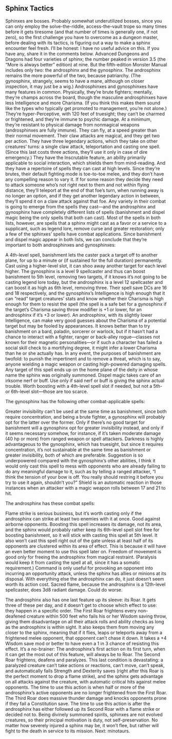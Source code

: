 ## Sphinx Tactics

Sphinxes are bosses. Probably somewhat underutilized bosses, since you can only employ the solve-the-riddle, access-the-vault trope so many times before it gets tiresome (and that number of times is generally one, if not zero), so the first challenge you have to overcome as a dungeon master, before dealing with its tactics, is figuring out a way to make a sphinx encounter feel fresh. I’ll be honest: I have no useful advice on this. If you have any, share it in the comments below.
Advanced Dungeons and Dragons had four varieties of sphinx; the number peaked in version 3.5 (the “More is always better” edition) at nine. But the fifth-edition Monster Manual includes only two: the androsphinx and the gynosphinx. The androsphinx remains the more powerful of the two, because patriarchy. (The gynosphinx, strangely, seems to have a mane, although on closer inspection, it may just be a wig.)
Androsphinxes and gynosphinxes have many features in common. Physically, they’re brute fighters; mentally, they’re champs across the board, though the masculine androsphinxes have less Intelligence and more Charisma. (If you think this makes them sound like the types who typically get promoted to management, you’re not alone.) They’re hyper-Perceptive, with 120 feet of truesight; they can’t be charmed or frightened, and they’re immune to psychic damage. At a minimum, they’re resistant to physical damage from nonmagical weapons (androsphinxes are fully immune). They can fly, at a speed greater than their normal movement. Their claw attacks are magical, and they get two per action. They have three legendary actions, which they take on other creatures’ turns: a single claw attack, teleportation and casting one spell. (Since this last costs three actions, they’ll use it only in case of dire emergency.) They have the Inscrutable feature, an ability primarily applicable to social interaction, which shields them from mind-reading. And they have a repertoire of spells they can cast at high levels.
Since they’re brutes, their default fighting mode is toe-to-toe melee, and they don’t have any compelling reason to vary it. If for some reason they decide they need to attack someone who’s not right next to them and not within flying distance, they’ll teleport at the end of that foe’s turn, when running away is no longer an option, and if they get another legendary action in between, they’ll spend it on a claw attack against that foe.
Any variety in their combat is going to emerge from the spells they cast—and the androsphinx and gynosphinx have completely different lists of spells (banishment and dispel magic being the only spells that both can cast). Most of the spells in both lists, however, are spells that a sphinx might cast as a favor or a service to a supplicant, such as legend lore, remove curse and greater restoration; only a few of the sphinxes’ spells have combat applications.
Since banishment and dispel magic appear in both lists, we can conclude that they’re important to both androsphinxes and gynosphinxes:

A 4th-level spell, banishment lets the caster pack a target off to another plane, for up to a minute or (if sustained for the full duration) permanently. Cast using a higher-level slot, it can shoo away another target for each level higher. The gynosphinx is a level 9 spellcaster and thus can boost banishment to 5th level, removing two targets, if it knows it’s not going to be casting legend lore today, but the androsphinx is a level 12 spellcaster and can boost it as high as 6th level, removing three. Their spell save DCs are 16 and 18 respectively, and the gynosphinx’s Intelligence is high enough that it can “read” target creatures’ stats and know whether their Charisma is high enough for them to resist the spell (the spell is a safe bet for a gynosphinx if the target’s Charisma saving throw modifier is +1 or lower, for an androsphinx if it’s +3 or lower). An androsphinx, with its slightly lower Intelligence, can make very good guesses about the Charisma of a potential target but may be fooled by appearances. It knows better than to try banishment on a bard, paladin, sorcerer or warlock, but if it hasn’t had a chance to interact with a fighter, ranger or back-alley rogue—classes not known for their magnetic personalities—or if such a character has failed a social skill check to a mortifying degree, it might infer a lower Charisma than he or she actually has. In any event, the purposes of banishment are twofold: to punish the impertinent and to remove a threat, which is to say, anyone wielding a magic weapon or casting high-powered damaging spells. Any target of this spell ends up on the home plane of the deity in whose name the sphinx was originally summoned.
Dispel magic takes care of an irksome nerf or buff. Use only if said nerf or buff is giving the sphinx actual trouble. Worth boosting with a 4th-level spell slot if needed, but not a 5th- or 6th-level slot—those are too scarce.

The gynosphinx has the following other combat-applicable spells:

Greater invisibility can’t be used at the same time as banishment, since both require concentration, and being a brute fighter, a gynosphinx will probably opt for the latter over the former. Only if there’s no good target for banishment will a gynosphinx opt for greater invisibility instead, and only if it seems necessary somehow, for instance, if it’s taken moderate damage (40 hp or more) from ranged weapon or spell attackers.
Darkness is highly advantageous to the gynosphinx, which has truesight, but since it requires concentration, it’s not sustainable at the same time as banishment or greater invisibility, both of which are preferable.
Suggestion is so underpowered compared with the gynosphinx’s other abilities, I think it would only cast this spell to mess with opponents who are already failing to do any meaningful damage to it, such as by telling a ranged attacker, “I think the tension of your bow is off. You really should restring it before you try to use it again, shouldn’t you?”
Shield is an automatic reaction in those instances when an attacker with a magic weapon rolls between 17 and 21 to hit.

The androsphinx has these combat spells:

Flame strike is serious business, but it’s worth casting only if the androsphinx can strike at least two enemies with it at once. Good against airborne opponents. Boosting this spell increases its damage, not its area, and the sphinx would probably rather keep its 6th-level spell slot free for boosting banishment, so it will stick with casting this spell at 5th level. It also won’t cast this spell right out of the gate unless at least half of its opponents are clustered within its area of effect. This is because it will have an even better moment to use this spell later on.
Freedom of movement is good only for freeing the androsphinx from magical restraint. (Paralysis would keep it from casting the spell at all, since it has a somatic requirement.)
Command is only useful for provoking an opponent into incurring an opportunity attack, unless the sphinx has allies or minions at its disposal. With everything else the androsphinx can do, it just doesn’t seem worth its action cost.
Sacred flame, because the androsphinx is a 12th-level spellcaster, does 3d8 radiant damage. Could do worse.

The androsphinx also has one last feature up its sleeve: its Roar. It gets three of these per day, and it doesn’t get to choose which effect to use: they happen in a specific order.
The First Roar frightens every non-deafened creature within 500 feet who fails his or her Wisdom saving throw, giving them disadvantage on all their attack rolls and ability checks as long as the androsphinx is within sight. It also keeps them from moving any closer to the sphinx, meaning that if it flies, leaps or teleports away from a frightened melee opponent, that opponent can’t chase it down. It takes a +4 Wisdom save mod or better to have even a 1 in 3 chance of resisting this effect. It’s a no-brainer: The androsphinx’s first action on its first turn, when it can get the most out of this feature, will always be to Roar.
The Second Roar frightens, deafens and paralyzes. This last condition is devastating: a paralyzed creature can’t take actions or reactions, can’t move, can’t speak, and automatically fails Strength and Dexterity saves (right after this Roar is the perfect moment to drop a flame strike), and the sphinx gets advantage on all attacks against the creature, with automatic critical hits against melee opponents. The time to use this action is when half or more of the androsphinx’s active opponents are no longer frightened from the First Roar.
The Third Roar does massive thunder damage and knocks opponents prone if they fail a Constitution save. The time to use this action is after the androsphinx has either followed up its Second Roar with a flame strike or decided not to.
Being divinely summoned spirits, sphinxes are not evolved creatures, so their principal motivation is duty, not self-preservation. No matter how severely injured a sphinx may be, it won’t flee, but rather will fight to the death in service to its mission.
Next: minotaurs.

